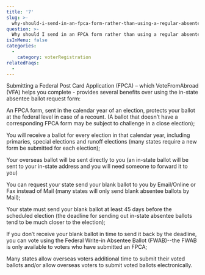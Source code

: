 ```yaml
---
title: '7'
slug: >-
  why-should-i-send-in-an-fpca-form-rather-than-using-a-regular-absentee-ballot-request
question: >-
  Why should I send in an FPCA form rather than using a regular absentee ballot request?
isInMenu: false
categories:
  - 
    category: voterRegistration
relatedFaqs:
  -
---
```

Submitting a Federal Post Card Application (FPCA) – which VoteFromAbroad (VFA) helps you complete - provides several benefits over using the in-state absentee ballot request form:

An FPCA form, sent in the calendar year of an election, protects your ballot at the federal level in case of a recount. (A ballot that doesn’t have a corresponding FPCA form may be subject to challenge in a close election);

You will receive a ballot for every election in that calendar year, including primaries, special elections and runoff elections (many states require a new form be submitted for each election);

Your overseas ballot will be sent directly to you (an in-state ballot will be sent to your in-state address and you will need someone to forward it to you)

You can request your state send your blank ballot to you by Email/Online or Fax instead of Mail (many states will only send blank absentee ballots by Mail);

Your state must send your blank ballot at least 45 days before the scheduled election (the deadline for sending out in-state absentee ballots tend to be much closer to the election);

If you don’t receive your blank ballot in time to send it back by the deadline, you can vote using the Federal Write-in Absentee Ballot (FWAB)--the FWAB is only available to voters who have submitted an FPCA;

Many states allow overseas voters additional time to submit their voted ballots and/or allow overseas voters to submit voted ballots electronically.